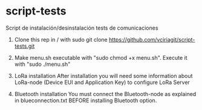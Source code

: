 # script-tests
Script de instalación/desinstalación tests de comunicaciones

1. Clone this rep in / with sudo git clone https://github.com/vciriagit/script-tests.git

2. Make menu.sh executable with "sudo chmod +x menu.sh". Execute it with "sudo ./menu.sh"

3. LoRa installation
   After installation you will need some information about LoRa-node (Device EUI and Application Key) to configure LoRa Server

4. Bluetooth installation
   You must connect the Bluetooth-node as explained in blueconnection.txt BEFORE installing Bluetooth option.  
